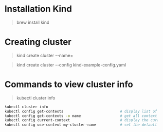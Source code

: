 # Installation Kind

> brew install kind

# Creating cluster

> kind create cluster --name=<name>

> kind create cluster --config kind-example-config.yaml

# Commands to view cluster info

> kubectl cluster info

```bash
kubectl cluster info
kubectl config get-contexts                          # display list of contexts
kubectl config get-contexts -o name                  # get all context names
kubectl config current-context                       # display the current-context
kubectl config use-context my-cluster-name           # set the default context to my-cluster-name
```

